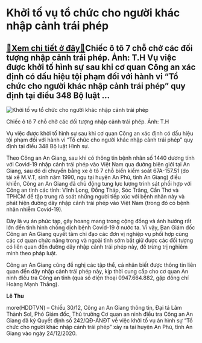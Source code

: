 Khởi tố vụ tổ chức cho người khác nhập cảnh trái phép
=====================================================

[:gift:Xem chi tiết ở đây:gift:](https://hddtvn.com/khoi-to-vu-to-chuc-cho-nguoi-khac-nhap-canh-trai-phep/)Chiếc ô tô 7 chỗ chở các đối tượng nhập cảnh trái phép. Ảnh: T.H Vụ việc được khởi tố hình sự sau khi cơ quan Công an xác định có dấu hiệu tội phạm đối với hành vi “Tổ chức cho người khác nhập cảnh trái phép” quy định tại điều 348 Bộ luật …
------------------------------------------------------------------------------------------------------------------------------------------------------------------------------------------------------------------------------------------------





![Khởi tố vụ tổ chức cho người khác nhập cảnh trái phép](https://hddtvn.com/wp-content/uploads/2021/01/3746_QD_truy_to_tai_xe_dua_nguoi_nhap_canh_trai_phep.png "Khởi tố vụ tổ chức cho người khác nhập cảnh trái phép")


Chiếc ô tô 7 chỗ chở các đối tượng nhập cảnh trái phép. Ảnh: T.H



Vụ việc được khởi tố hình sự sau khi cơ quan Công an xác định có dấu hiệu tội phạm đối với hành vi “Tổ chức cho người khác nhập cảnh trái phép” quy định tại điều 348 Bộ luật Hình sự.


Theo Công an An Giang, sau khi có thông tin bệnh nhân số 1440 dương tính với Covid-19 nhập cảnh trái phép vào Việt Nam qua đường biên giới tại An Giang, sau đó di chuyển bằng xe ô tô 7 chỗ biển kiểm soát 67A-157.51 (do tài xế M.V.T, sinh năm 1990, ngụ tại huyện An Phú, tỉnh An Giang) điều khiển, Công an An Giang đã chủ động tung lực lượng trinh sát phối hợp với Công an tỉnh các tỉnh: Vĩnh Long, Đồng Tháp, Sóc Trăng, Cần Thơ và TPHCM để tập trung rà soát những người tiếp xúc với bệnh nhân này và phát hiện đường dây nhập cảnh trái phép vào Việt Nam (trong đó có bệnh nhân nhiễm Covid-19).


Đây là vụ án phức tạp, gây hoang mang trong cộng đồng và ảnh hưởng rất lớn đến tình hình chống dịch bệnh Covid-19 ở nước ta. Vì vậy, Ban Giám đốc Công an An Giang quyết tâm chỉ đạo các đơn vị nghiệp vụ phối hợp cùng các cơ quan chức năng trong và ngoài tỉnh sớm bắt giữ được các đối tượng có liên quan đến đường dây nhập cảnh trái phép này, để trừng trị nghiêm minh theo pháp luật.


Công an An Giang cũng đề nghị các tập thể, cá nhân biết được thông tin liên quan đến dây nhập cảnh trái phép này, kịp thời cung cấp cho cơ quan An ninh điều tra Công an tỉnh (qua số điện thoại 0947.664.882, gặp đồng chí Hoàng Mạnh Thắng).




**Lê Thu**



more(HDDTVN) – Chiều 30/12, Công an An Giang thông tin, Đại tá Lâm Thành Sol, Phó Giám đốc, Thủ trưởng Cơ quan an ninh điều tra Công an An Giang đã ký Quyết định số 242/QĐ-ANĐT về việc khởi tố vụ án hình sự “Tổ chức cho người khác nhập cảnh trái phép” xảy ra tại huyện An Phú, tỉnh An Giang vào ngày 24/12/2020.


